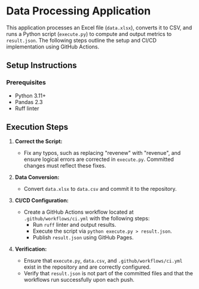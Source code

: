# Data Processing Application

This application processes an Excel file (`data.xlsx`), converts it to CSV, and runs a Python script (`execute.py`) to compute and output metrics to `result.json`. The following steps outline the setup and CI/CD implementation using GitHub Actions.

## Setup Instructions

### Prerequisites

- Python 3.11+
- Pandas 2.3
- Ruff linter

## Execution Steps

1. **Correct the Script:**
   - Fix any typos, such as replacing "revenew" with "revenue", and ensure logical errors are corrected in `execute.py`. Committed changes must reflect these fixes.

2. **Data Conversion:**
   - Convert `data.xlsx` to `data.csv` and commit it to the repository.

3. **CI/CD Configuration:**
   - Create a GitHub Actions workflow located at `.github/workflows/ci.yml` with the following steps:
     - Run `ruff` linter and output results.
     - Execute the script via `python execute.py > result.json`.
     - Publish `result.json` using GitHub Pages.

4. **Verification:**
   - Ensure that `execute.py`, `data.csv`, and `.github/workflows/ci.yml` exist in the repository and are correctly configured.
   - Verify that `result.json` is not part of the committed files and that the workflows run successfully upon each push.
